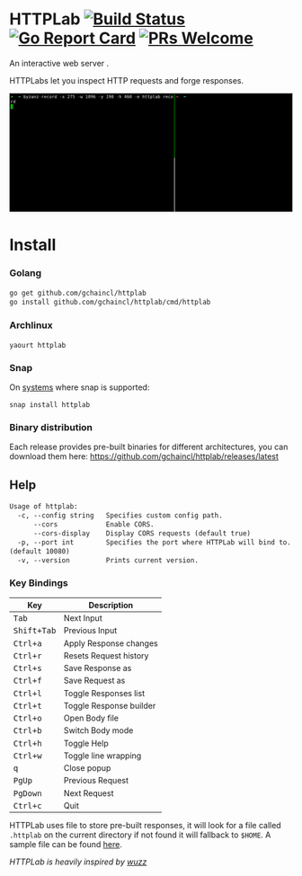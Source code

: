 # HTTPLab [![Build Status](https://travis-ci.org/gchaincl/httplab.svg?branch=master)](https://travis-ci.org/gchaincl/httplab) [![Go Report Card](https://goreportcard.com/badge/github.com/gchaincl/httplab)](https://goreportcard.com/report/gchaincl/httplab) [![PRs Welcome](https://img.shields.io/badge/PRs-welcome-brightgreen.svg?style=flat-square)](http://makeapullrequest.com) 
An interactive web server .

HTTPLabs let you inspect HTTP requests and forge responses.

![screencast](images/screencast.gif)

# Install
### Golang
```bash
go get github.com/gchaincl/httplab
go install github.com/gchaincl/httplab/cmd/httplab
```

### Archlinux
```
yaourt httplab
```

### Snap
On [systems](https://snapcraft.io/docs/core/install) where snap is supported:
```
snap install httplab
```

### Binary distribution
Each release provides pre-built binaries for different architectures, you can download them here: https://github.com/gchaincl/httplab/releases/latest

## Help
```
Usage of httplab:
  -c, --config string   Specifies custom config path.
      --cors            Enable CORS.
      --cors-display    Display CORS requests (default true)
  -p, --port int        Specifies the port where HTTPLab will bind to. (default 10080)
  -v, --version         Prints current version.
```

### Key Bindings
Key                                     | Description
----------------------------------------|---------------------------------------
<kbd>Tab</kbd>                          | Next Input
<kbd>Shift+Tab</kbd>                    | Previous Input
<kbd>Ctrl+a</kbd>                       | Apply Response changes
<kbd>Ctrl+r</kbd>                       | Resets Request history
<kbd>Ctrl+s</kbd>                       | Save Response as
<kbd>Ctrl+f</kbd>                       | Save Request as
<kbd>Ctrl+l</kbd>                       | Toggle Responses list
<kbd>Ctrl+t</kbd>                       | Toggle Response builder
<kbd>Ctrl+o</kbd>                       | Open Body file
<kbd>Ctrl+b</kbd>                       | Switch Body mode
<kbd>Ctrl+h</kbd>                       | Toggle Help
<kbd>Ctrl+w</kbd>                       | Toggle line wrapping
<kbd>q</kbd>                            | Close popup
<kbd>PgUp</kbd>                         | Previous Request
<kbd>PgDown</kbd>                       | Next Request
<kbd>Ctrl+c</kbd>                       | Quit

HTTPLab uses file to store pre-built responses, it will look for a file called `.httplab` on the current directory if not found it will fallback to `$HOME`.
A sample file can be found [here](https://github.com/gchaincl/httplab/blob/master/.httplab.sample).

_HTTPLab is heavily inspired by [wuzz](https://github.com/asciimoo/wuzz)_
